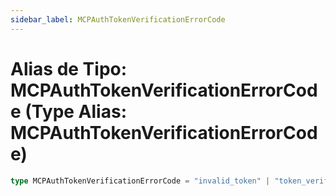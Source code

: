 ```yaml
---
sidebar_label: MCPAuthTokenVerificationErrorCode
---
```


# Alias de Tipo: MCPAuthTokenVerificationErrorCode (Type Alias: MCPAuthTokenVerificationErrorCode)

```ts
type MCPAuthTokenVerificationErrorCode = "invalid_token" | "token_verification_failed";
```
